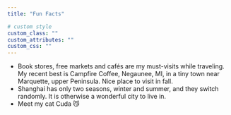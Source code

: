 ```yaml
---
title: "Fun Facts"

# custom style
custom_class: "" 
custom_attributes: "" 
custom_css: ""
---
```

- Book stores, free markets and cafés are my must-visits while traveling. My recent best is Campfire Coffee, Negaunee, MI, in a tiny town near Marquette, upper Peninsula. Nice place to visit in fall. 
- Shanghai has only two seasons, winter and summer, and they switch randomly. It is otherwise a wonderful city to live in. 
- Meet my cat Cuda 😼
